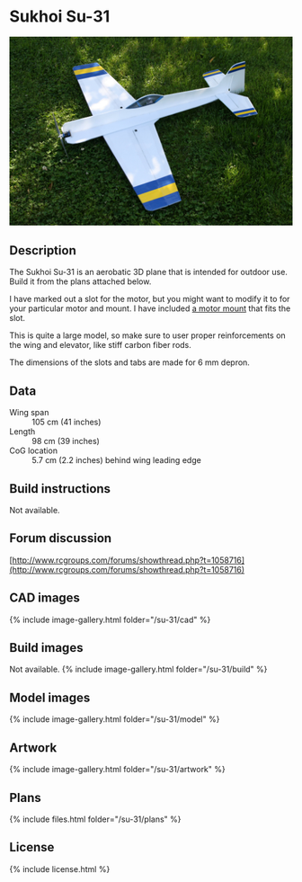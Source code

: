 # Sukhoi Su-31

![Sukhoi Su-31](./3766199154_f6900d128f_k.jpg)

## Description

The Sukhoi Su-31 is an aerobatic 3D plane that is intended for outdoor use. Build it from the plans attached below.

I have marked out a slot for the motor, but you might want to modify it to for your particular motor and mount. I have included [a motor mount](./plans/su-31-r1-motor-mount.pdf) that fits the slot.

This is quite a large model, so make sure to user proper reinforcements on the wing and elevator, like stiff carbon fiber rods.

The dimensions of the slots and tabs are made for 6 mm depron.

## Data

<dl>
  <dt>Wing span</dt>
  <dd>105 cm (41 inches)</dd>
  <dt>Length</dt>
  <dd>98 cm (39 inches)</dd>
  <dt>CoG location</dt>
  <dd>5.7 cm (2.2 inches) behind wing leading edge</dd>
</dl>

## Build instructions

Not available.

## Forum discussion

[http://www.rcgroups.com/forums/showthread.php?t=1058716](http://www.rcgroups.com/forums/showthread.php?t=1058716)

## CAD images

{% include image-gallery.html folder="/su-31/cad" %}

## Build images

Not available.
{% include image-gallery.html folder="/su-31/build" %}

## Model images

{% include image-gallery.html folder="/su-31/model" %}

## Artwork

{% include image-gallery.html folder="/su-31/artwork" %}

## Plans

{% include files.html folder="/su-31/plans" %}

## License

{% include license.html %}
